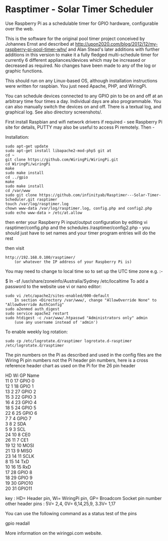 Rasptimer - Solar Timer Scheduler
=========

Use Raspberry Pi as a schedulable timer for GPIO hardware, configurable over the web.

This is the software for the original pool timer project conceived by Johannes Ernst and described at http://upon2020.com/blog/2012/12/my-raspberry-pi-pool-timer-why/ and Alan Stead's later additions with further additions in this version to make it a fully fledged multi-schedule timer for currently 6 different appliances/devices which may be increased or decreased as required. No changes have been made to any of the log or graphic functions.

This should run on any Linux-based OS, although installation instructions
were written for raspbian. You just need Apache, PHP, and WiringPi.

You can schedule devices connected to any GPIO pin to be on and off at
an arbitrary time four times a day. Individual days are also programmable. You can also manually switch the devices on and off. There is a textual log, and graphical log. See also directory screenshots/.

First install Raspbian and wifi network drivers if required - see Raspberry Pi site for details, PUTTY may also be useful to access Pi remotely. Then -

Installation:
    
    sudo apt-get update
    sudo apt-get install libapache2-mod-php5 git at
    cd ~
    git clone https://github.com/WiringPi/WiringPi.git
    cd WiringPi/wiringPi
    make
    sudo make install
    cd ../gpio
    make
    sudo make install
    cd /var/www
    sudo git clone https://github.com/infinityab/Rasptimer---Solar-Timer-Scheduler.git rasptimer
    touch /var/log/rasptimer.log
    chown www-data /var/log/rasptimer.log, config.php and config2.php
    sudo echo www-data > /etc/at.allow

then enter your Raspberry Pi input/output configuration by editing
    vi rasptimer/config.php and the schedules /rasptimer/config2.php - you should just have to set names and your timer program entries will do the rest

then visit

    http://192.168.0.100/rasptimer/
        (or whatever the IP address of your Raspberry Pi is)

You may need to change to local time so to set up the UTC time zone e.g. :-

$ ln -sf /usr/share/zoneinfo/Australia/Sydney /etc/localtime 
To add a password to the website use vi or nano editor:

    sudo vi /etc/apache2/sites-enabled/000-default 
        In section <Directory /var/www/, change "AllowOverride None" to "AllowOverride AuthConfig"
    sudo a2enmod auth_digest
    sudo service apache2 restart
    sudo htdigest -c /var/www/.htpasswd "Administrators only" admin
        (use any username instead of 'admin')

To enable weekly log rotation:

    sudo cp /etc/logrotate.d/rasptimer logrotate.d-rasptimer /etc/logrotate.d/rasptimer

The pin numbers on the Pi as described and used in the config files are the Wiring Pi pin numbers not the Pi header pin numbers, here is a cross reference header chart as used on the Pi for the 26 pin header

HD	Wi	GP	 Name   	   
11	0	17	 GPIO 0 	   
12	1	18	 GPIO 1 	   
13	2	27	 GPIO 2 	   
15	3	22	 GPIO 3 	   
16	4	23	 GPIO 4 	   
18	5	24	 GPIO 5 	   
22	6	25	 GPIO 6 	   
7	7	4	 GPIO 7 	   
3	8	2	 SDA    	   
5	9	3	 SCL    	   
24	10	8	 CE0    	   
26	11	7	 CE1    	   
19	12	10	 MOSI   	   
21	13	9	 MISO   	   
23	14	11	 SCLK   	   
8	15	14	 TxD    	   
10	16	15	 RxD    	   
	17	28	 GPIO 8 	   
	18	29	 GPIO 9 	   
	19	30	 GPIO10 	   
	20	31	 GPIO11 	 

key : HD= Header pin, Wi= WiringPi pin, GP= Broadcom Socket pin number
other header pins : 5V= 2,4, 0V= 6,14,25,9, 3.3V= 1,17 

You can use the following command as a status test of the pins

gpio readall

More information on the wiringpi.com website. 